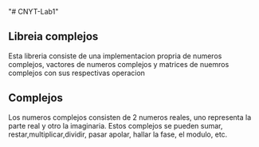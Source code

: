 "# CNYT-Lab1" 
## Libreia complejos
Esta libreria consiste de una implementacion propria de numeros complejos, vactores de numeros complejos y matrices de nuemros complejos con sus respectivas operacion

## Complejos
Los numeros complejos consisten de 2 numeros reales, uno representa la parte real y otro la imaginaria.
Estos complejos se pueden sumar, restar,multiplicar,dividir, pasar apolar, hallar la fase, el modulo, etc.
